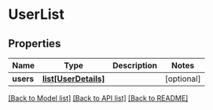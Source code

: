 # UserList

## Properties
Name | Type | Description | Notes
------------ | ------------- | ------------- | -------------
**users** | [**list[UserDetails]**](UserDetails.md) |  | [optional] 

[[Back to Model list]](../README.md#documentation-for-models) [[Back to API list]](../README.md#documentation-for-api-endpoints) [[Back to README]](../README.md)


